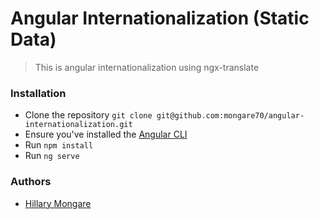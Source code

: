 # Angular Internationalization (Static Data)

> This is angular internationalization using ngx-translate

### Installation

- Clone the repository `git clone git@github.com:mongare70/angular-internationalization.git`
- Ensure you've installed the [Angular CLI](https://angular.io/cli)
- Run `npm install`
- Run `ng serve`

### Authors

- [Hillary Mongare](https://github.com/mongare70)
